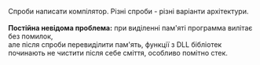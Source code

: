 Спроби написати компілятор. Різні спроби - різні варіанти архітектури.<br><br>
<b>Постійна невідома проблема:</b> при виділенні пам'яті программа вилітає без помилок, <br>
але після спроби перевиділити пам'ять, функції з DLL бібліотек починають не чистити після себе сміття, особливо помітно стек.
